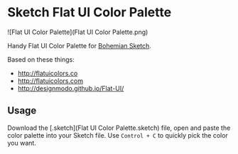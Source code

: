 # Sketch Flat UI Color Palette

![Flat UI Color Palette](Flat UI Color Palette.png)

Handy Flat UI Color Palette for [Bohemian Sketch](http://bohemiancoding.com/sketch/).

Based on these things:
* http://flatuicolors.co
* http://flatuicolors.com
* http://designmodo.github.io/Flat-UI/

Usage
-----
Download the [.sketch](Flat UI Color Palette.sketch) file, open and paste the color palette into your Sketch file. Use `Control + C` to quickly pick the color you want.
